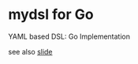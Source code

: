 
# mydsl for Go

YAML based DSL: Go Implementation

see also [slide](https://cuhey3.github.io/slide2.html)